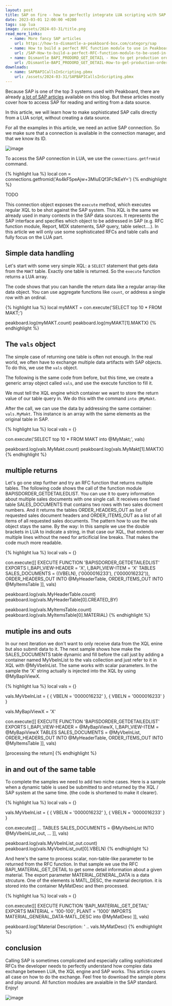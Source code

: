 ```yaml
---
layout: post
title: SAP on fire - how to perfectly integrate LUA scripting with SAP
date: 2023-03-01 12:00:00 +0200
tags: sap lua
image: /assets/2024-03-31/title.png
read_more_links:
  - name: More fancy SAP articles
    url: https://how-to-dismantle-a-peakboard-box.com/category/sap
  - name: How to build a perfect RFC function module to use in Peakboard
    url: /SAP-How-to-build-a-perfect-RFC-function-module-to-be-used-in-Peakboard.html
  - name: Dismantle BAPI_PRODORD_GET_DETAIL - How to get production order details from SAP
    url: /Dismantle-BAPI_PRODORD_GET_DETAIL-How-to-get-production-order-details-from-SAP.html
downloads:
  - name: SAPBAPICallsInScripting.pbmx
    url: /assets/2024-03-31/SAPBAPICallsInScripting.pbmx
---
```

Because SAP is one of the top 3 systems used with Peakboard, there are already [a lot of SAP articles](https://how-to-dismantle-a-peakboard-box.com/category/sap) available on this blog. But these articles mostly cover how to access SAP for reading and writing from a data source.

In this article, we will learn how to make sophisticated SAP calls directly from a LUA script, without creating a data source.

For all the examples in this article, we need an active SAP connection. So we make sure that a connection is available in the connection manager, and that we know its ID. 

![image](/assets/2024-03-31/010.png)

To access the SAP connection in LUA, we use the `connections.getfromid` command.

{% highlight lua %}
local con = connections.getfromid('As4kF5peAjw+3MIuEQf3Fc1kEeY=')
{% endhighlight %}

TODO

This connection object exposes the `execute` method, which executes regular XQL to be shot against the SAP system. This XQL is the same we already used in many contexts in the SAP data sources. It represents the SAP interface and specifies which object to be addressed in SAP (e.g. RFC function module, Report, MDX statements, SAP query, table select....). In this article we will only use some sophisticated RFCs and table calls and fully focus on the LUA part.

## Simple data handling

Let's start with some very simple XQL: a `SELECT` statement that gets data from the `MAKT` table. Exactly one table is returned. So the `execute` function returns a LUA array.

The code shows that you can handle the return data like a regular array-like data object. You can use aggregate functions like `count`, or address a single row with an ordinal. 

{% highlight lua %}
local myMAKT = con.execute('SELECT top 10 * FROM MAKT;')

peakboard.log(myMAKT.count)
peakboard.log(myMAKT[1].MAKTX)
{% endhighlight %}

## The `vals` object

The simple case of returning one table is often not enough. In the real world, we often have to exchange multiple data artifacts with SAP objects. To do this, we use the `vals` object.

The following is the same code from before, but this time, we create a generic array object called `vals`, and use the execute function to fill it.

We must tell the XQL engine which container we want to store the return value of our table query in. We do this with the command `into @MyMakt`.

After the call, we can use the data by addressing the same container: `vals.MyMakt`. This instance is an array with the same elements as the original table in SAP. 

{% highlight lua %}
local vals = {}

con.execute('SELECT top 10 * FROM MAKT into @MyMakt;', vals)

peakboard.log(vals.MyMakt.count)
peakboard.log(vals.MyMakt[1].MAKTX)
{% endhighlight %}

## multiple returns

Let's go one step further and try an RFC function that returns multiple tables. The following code shows the call of the function module BAPISDORDER_GETDETAILEDLIST. You can use it to query information about multiple sales documents with one single call.
It receives one fixed table SALES_DOCUMENTS that contains two rows with two sales docment numbers. And it returns the tables ORDER_HEADERS_OUT as list of requested sales document headers and ORDER_ITEMS_OUT as a list of all items of all requested sales documents. The pattern how to use the vals object stays the same. By the way: In this sample we use the double brackets in LUA to indicate a string, in that case our XQL, that extends over multiple lines without the need for articificial line breaks. That makes the code much more readable.

{% highlight lua %}
local vals = {}

con.execute([[
EXECUTE FUNCTION 'BAPISDORDER_GETDETAILEDLIST'
  EXPORTS
    I_BAPI_VIEW-HEADER = 'X',
    I_BAPI_VIEW-ITEM   = 'X'
   TABLES
      SALES_DOCUMENTS = ((VBELN),
         ('0000016233'),
         ('0000016232')),
      ORDER_HEADERS_OUT INTO @MyHeaderTable,
	  ORDER_ITEMS_OUT INTO @MyItemsTable
  ]], vals)

peakboard.log(vals.MyHeaderTable.count)
peakboard.log(vals.MyHeaderTable[0].CREATED_BY)

peakboard.log(vals.MyItemsTable.count)
peakboard.log(vals.MyItemsTable[0].MATERIAL)
{% endhighlight %}

## mutiple ins and outs

In our next iteration we don't want to only receive data from the XQL enine but also submit data to it. The next sample shows how make the SALES_DOCUMENTS table dynamic and fill before the call just by adding a container named MyVbelnList to the vals  collection and just refer to it in XQL with @MyVbelnList. The same works with scalar parameters. In the sample the 'X' string actually is injected into the XQL by using @MyBapiViewX.

{% highlight lua %}
local vals = {}

vals.MyVbelnList = {
  { VBELN = '0000016232' },
  { VBELN = '0000016233' }
}

vals.MyBapiViewX = 'X'

con.execute([[
EXECUTE FUNCTION 'BAPISDORDER_GETDETAILEDLIST'
  EXPORTS
    I_BAPI_VIEW-HEADER = @MyBapiViewX,
    I_BAPI_VIEW-ITEM   = @MyBapiViewX
   TABLES
      SALES_DOCUMENTS = @MyVbelnList,
      ORDER_HEADERS_OUT INTO @MyHeaderTable,
	  ORDER_ITEMS_OUT INTO @MyItemsTable
  ]], vals)

[processing the return]
{% endhighlight %}

## in and out of the same table

To complete the samples we need to add two niche cases. Here is a sample when a dynamic table is used be submitted to and returned by the XQL / SAP system at the same time. (the code is shortened to make it clearer).

{% highlight lua %}
local vals = {}

vals.MyVbelnList = {
  { VBELN = '0000016232' },
  { VBELN = '0000016233' }
}

con.execute([[
...
   TABLES
      SALES_DOCUMENTS = @MyVbelnList INTO @MyVbelnList_out,
...
  ]], vals)

peakboard.log(vals.MyVbelnList_out.count)
peakboard.log(vals.MyVbelnList_out[0].VBELN)
{% endhighlight %}

And here's the same to process scalar, non-table-like parameter to be returned from the RFC function. In that sample we use the RFC BAPI_MATERIAL_GET_DETAIL to get some detail information about a given material. The export parameter MATERIAL_GENERAL_DATA is a data strcuture. One of the elements is MATL_DESC, the material decription. it is stored into the container MyMatDesc and then processed.

{% highlight lua %}
local vals = {}

con.execute([[
EXECUTE FUNCTION 'BAPI_MATERIAL_GET_DETAIL'
  EXPORTS
    MATERIAL = '100-100',
    PLANT = '1000'
   IMPORTS
      MATERIAL_GENERAL_DATA-MATL_DESC into @MyMatDesc
  ]], vals)

peakboard.log('Material Description: ' .. vals.MyMatDesc)
{% endhighlight %}

## conclusion

Calling SAP is sometimes complicated and especially calling sophisticated RFCs the developer needs to perfectly understand how complex data exchange between LUA, the XQL engine and SAP works. This article covers all case on how to do the exchange. Feel free to download the sample pbmx and play around. All function modules are avaialble in the SAP standard. Enjoy!

![image](/assets/2024-03-31/020.png)

